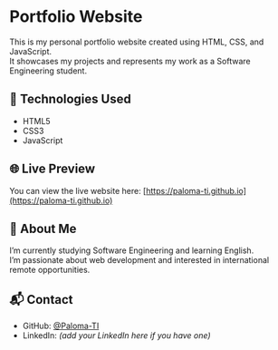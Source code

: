 # Portfolio Website

This is my personal portfolio website created using HTML, CSS, and JavaScript.  
It showcases my projects and represents my work as a Software Engineering student.

## 🔧 Technologies Used

- HTML5  
- CSS3  
- JavaScript

## 🌐 Live Preview

You can view the live website here: [https://paloma-ti.github.io](https://paloma-ti.github.io)

## 🧠 About Me

I’m currently studying Software Engineering and learning English.  
I’m passionate about web development and interested in international remote opportunities.

## 📬 Contact

- GitHub: [@Paloma-TI](https://github.com/Paloma-TI)  
- LinkedIn: *(add your LinkedIn here if you have one)*
